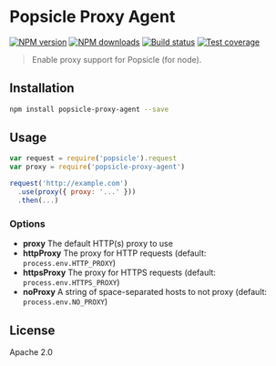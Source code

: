 # Popsicle Proxy Agent

[![NPM version][npm-image]][npm-url]
[![NPM downloads][downloads-image]][downloads-url]
[![Build status][travis-image]][travis-url]
[![Test coverage][coveralls-image]][coveralls-url]

> Enable proxy support for Popsicle (for node).

## Installation

```sh
npm install popsicle-proxy-agent --save
```

## Usage

```js
var request = require('popsicle').request
var proxy = require('popsicle-proxy-agent')

request('http://example.com')
  .use(proxy({ proxy: '...' }))
  .then(...)
```

### Options

* **proxy** The default HTTP(s) proxy to use
* **httpProxy** The proxy for HTTP requests (default: `process.env.HTTP_PROXY`)
* **httpsProxy** The proxy for HTTPS requests (default: `process.env.HTTPS_PROXY`)
* **noProxy** A string of space-separated hosts to not proxy (default: `process.env.NO_PROXY`)

## License

Apache 2.0

[npm-image]: https://img.shields.io/npm/v/popsicle-proxy-agent.svg?style=flat
[npm-url]: https://npmjs.org/package/popsicle-proxy-agent
[downloads-image]: https://img.shields.io/npm/dm/popsicle-proxy-agent.svg?style=flat
[downloads-url]: https://npmjs.org/package/popsicle-proxy-agent
[travis-image]: https://img.shields.io/travis/blakeembrey/popsicle-proxy-agent.svg?style=flat
[travis-url]: https://travis-ci.org/blakeembrey/popsicle-proxy-agent
[coveralls-image]: https://img.shields.io/coveralls/blakeembrey/popsicle-proxy-agent.svg?style=flat
[coveralls-url]: https://coveralls.io/r/blakeembrey/popsicle-proxy-agent?branch=master

